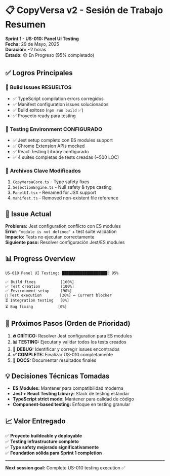 # 📋 CopyVersa v2 - Sesión de Trabajo Resumen

**Sprint 1 - US-010: Panel UI Testing**  
**Fecha:** 29 de Mayo, 2025  
**Duración:** ~2 horas  
**Estado:** 🟡 En Progreso (95% completado)

## ✅ Logros Principales

### 🔧 **Build Issues RESUELTOS**
- ✅ TypeScript compilation errors corregidos
- ✅ Manifest configuration issues solucionados  
- ✅ Build exitoso (`npm run build` ✅)
- ✅ Proyecto ready para testing

### 🧪 **Testing Environment CONFIGURADO**
- ✅ Jest setup completo con ES modules support
- ✅ Chrome Extension APIs mocked
- ✅ React Testing Library configurado
- ✅ 4 suites completas de tests creadas (~500 LOC)

### 📁 **Archivos Clave Modificados**
1. `CopyVersaCore.ts` - Type safety fixes
2. `SelectionEngine.ts` - Null safety & type casting
3. `PanelUI.tsx` - Renamed for JSX support  
4. `manifest.ts` - Removed non-existent file reference

## 🚧 Issue Actual

**Problema:** Jest configuration conflicto con ES modules  
**Error:** `"module is not defined"` + test suite validation  
**Impacto:** Tests no ejecutan correctamente  
**Siguiente paso:** Resolver configuración Jest/ES modules

## 📊 Progress Overview

```
US-010 Panel UI Testing: ████████████████████░ 95%

✅ Build fixes           [100%]
✅ Test creation         [100%] 
✅ Environment setup     [90%]
🔄 Test execution        [20%] ← Current blocker
⏳ Integration testing   [0%]
⏳ Bug fixing           [0%]
```

## 🎯 Próximos Pasos (Orden de Prioridad)

1. **🔥 CRÍTICO:** Resolver Jest configuration para ES modules
2. **📊 TESTING:** Ejecutar y validar todos los tests creados
3. **🐛 DEBUG:** Identificar y corregir issues encontrados
4. **✅ COMPLETE:** Finalizar US-010 completamente
5. **📝 DOCS:** Documentar resultados finales

## 💡 Decisiones Técnicas Tomadas

- **ES Modules:** Mantener para compatibilidad moderna
- **Jest + React Testing Library:** Stack de testing estándar
- **TypeScript strict mode:** Mantener para calidad de código
- **Component-based testing:** Enfoque en testing granular

## 📈 Valor Entregado

✅ **Proyecto buildeable y deployable**  
✅ **Testing infrastructure completo**  
✅ **Type safety mejorado significativamente**  
✅ **Foundation sólida para Sprint 1 completion**

---
**Next session goal:** Complete US-010 testing execution ✅
